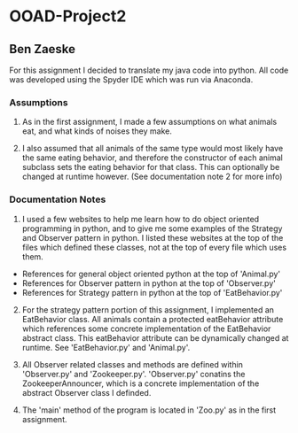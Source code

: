 # OOAD-Project2

## Ben Zaeske

For this assignment I decided to translate my java code into python.
All code was developed using the Spyder IDE which was run via Anaconda.

### Assumptions

1. As in the first assignment, I made a few assumptions on what animals eat, and what kinds of noises they make. 

2. I also assumed that all animals of the same type would most likely have the same eating behavior, and therefore the constructor of each animal subclass sets the eating behavior for that class. This can optionally be changed at runtime however. (See documentation note 2 for more info)

### Documentation Notes

1. I used a few websites to help me learn how to do object oriented programming in python, and to give me some examples of the Strategy and Observer pattern in python. I listed these websites at the top of the files which defined these classes, not at the top of every file which uses them.
- References for general object oriented python at the top of 'Animal.py'
- References for Observer pattern in python at the top of 'Observer.py'
- References for Strategy pattern in python at the top of 'EatBehavior.py'

2. For the strategy pattern portion of this assignment, I implemented an EatBehavior class. All animals contain a protected eatBehavior attribute which references some concrete implementation of the EatBehavior abstract class. This eatBehavior attribute can be dynamically changed at runtime. See 'EatBehavior.py' and 'Animal.py'.

3. All Observer related classes and methods are defined within 'Observer.py' and 'Zookeeper.py'. 'Observer.py' conatins the ZookeeperAnnouncer, which is a concrete implementation of the abstract Observer class I definded. 

4. The 'main' method of the program is located in 'Zoo.py' as in the first assignment.

